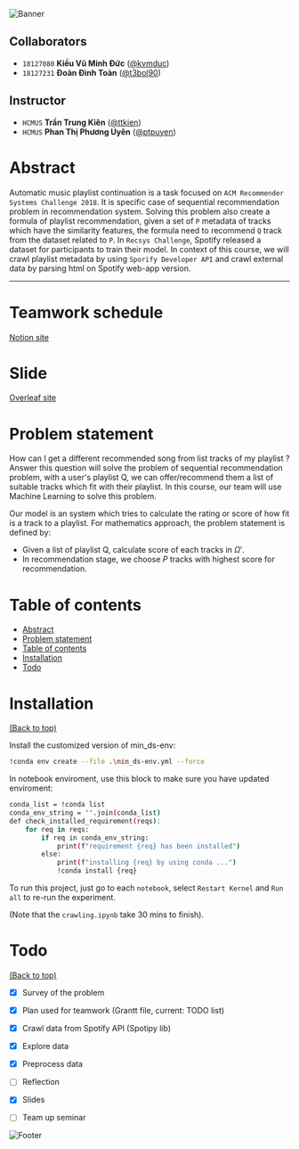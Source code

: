 <!-- Add banner here -->
![Banner](https://i.imgur.com/j4SyTWD.png)



## Collaborators
- `18127080` **Kiều Vũ Minh Đức** ([@kvmduc](https://github.com/kvmduc))
- `18127231` **Đoàn Đình Toàn** ([@t3bol90](https://github.com/t3bol90))
## Instructor
- `HCMUS` **Trần Trung Kiên** ([@ttkien](ttkien@fit.hcmus.edu.vn))
- `HCMUS` **Phan Thị Phương Uyên** ([@ptpuyen](ptpuyen@fit.hcmus.edu.vn))

# Abstract

Automatic music playlist continuation is a task focused on `ACM Recommender Systems Challenge 2018`. It is specific case of sequential recommendation problem in recommendation system. Solving this problem also create a formula of playlist recommendation, given a set of `P` metadata of tracks which have the similarity features, the formula need to recommend `Q` track from the dataset related to `P`. In `Recsys Challenge`, Spotify released a dataset for participants to train their model. In context of this course, we will crawl playlist metadata by using `Sporify Developer API` and crawl external  data by parsing html on Spotify web-app version.

---
<div style="page-break-after: always"></div>

# Teamwork schedule
[Notion site](https://t3bol90.notion.site/Teamwork-d58a388013604464ac0a9eedaf81a39d)

# Slide

[Overleaf site](https://www.overleaf.com/read/dqszczyytsrv)

# Problem statement
How can I get a different recommended song from list tracks of my playlist ? Answer this question will solve the problem of sequential recommendation problem, with a user's playlist Q, we can offer/recommend them a list of suitable tracks which fit with their playlist. In this course, our team will use Machine Learning to solve this problem.

Our model is an system which tries to calculate the rating or score of how fit is a track to a playlist. For mathematics approach, the problem statement is defined by:
- Given a list of playlist Q, calculate score of each tracks in $\Omega'$.
- In recommendation stage, we choose $P$ tracks with highest score for recommendation.

# Table of contents

- [Abstract](#abstract)
- [Problem statement](#problem-statement)
- [Table of contents](#table-of-contents)
- [Installation](#installation)
- [Todo](#todo)

# Installation
[(Back to top)](#table-of-contents)

Install the customized version of min_ds-env:
```bash
!conda env create --file .\min_ds-env.yml --force
```
In notebook enviroment, use this block to make sure you have updated enviroment:
```bash
conda_list = !conda list
conda_env_string = "".join(conda_list)
def check_installed_requirement(reqs):
    for req in reqs:
        if req in conda_env_string:
            print(f"requirement {req} has been installed")
        else:
            print(f"installing {req} by using conda ...")
            !conda install {req}
```

To run this project, just go to each `notebook`, select `Restart Kernel` and `Run all` to re-run the experiment.

(Note that the `crawling.ipynb` take 30 mins to finish).


<!-- (remove in final submission) -->
# Todo 
[(Back to top)](#table-of-contents)

- [x] Survey of the problem
- [x] Plan used for teamwork (Grantt file, current: TODO list) 
- [x] Crawl data from Spotify API (Spotipy lib)
- [x] Explore data 
- [x] Preprocess data
- [ ] Reflection
- [x] Slides
- [ ] Team up seminar


![Footer](https://i.imgur.com/PSMD4pJ.png)
